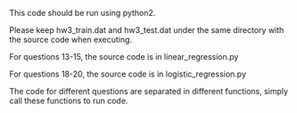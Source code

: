 This code should be run using python2.

Please keep hw3_train.dat and hw3_test.dat under the same directory with the
source code when executing.

For questions 13-15, the source code is in linear_regression.py

For questions 18-20, the source code is in logistic_regression.py

The code for different questions are separated in different functions, simply
call these functions to run code.

